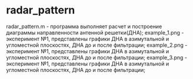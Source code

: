 # radar_pattern
radar_pattern.m - программа выполняет расчет и построение диаграммы направленности антенной решетки(ДНА);
example_1.png - эксперимент №1, представлены графики ДНА в азимутальной и угломестной плоскостях, ДНА до и после фильтрации;
example_2.png - эксперимент №1, представлены графики ДНА в азимутальной и угломестной плоскостях, ДНА до и после фильтрации;
example_3.png - эксперимент №1, представлены графики ДНА в азимутальной и угломестной плоскостях, ДНА до и после фильтрации;
